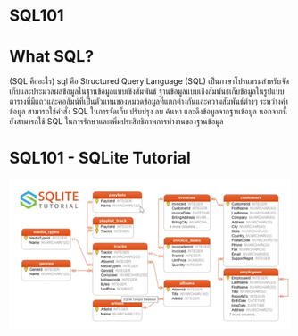 # SQL101 

# What SQL?
(SQL คืออะไร) 
sql คือ Structured Query Language (SQL) เป็นภาษาโปรแกรมสำหรับจัดเก็บและประมวลผลข้อมูลในฐานข้อมูลแบบเชิงสัมพันธ์ ฐานข้อมูลแบบเชิงสัมพันธ์เก็บข้อมูลในรูปแบบตารางที่มีแถวและคอลัมน์ที่เป็นตัวแทนของหมวดข้อมูลที่แตกต่างกันและความสัมพันธ์ต่างๆ ระหว่างค่าข้อมูล สามารถใช้คำสั่ง SQL ในการจัดเก็บ ปรับปรุง ลบ ค้นหา และดึงข้อมูลจากฐานข้อมูล นอกจากนี้ยังสามารถใช้ SQL ในการรักษาและเพิ่มประสิทธิภาพการทำงานของฐานข้อมูล


# SQL101 - SQLite Tutorial
![alt text](sqllitepic.png)
